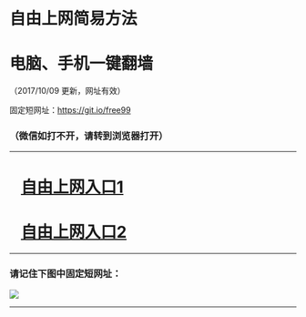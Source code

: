 ﻿# 自由上网简易方法

# 电脑、手机一键翻墙

（2017/10/09 更新，网址有效）

固定短网址：https://git.io/free99

### （微信如打不开，请转到浏览器打开）


***





# &nbsp;&nbsp; <a href="http://ft1584316641.fwq-tz-1001.info/fwqtz01.html?t=100900119516 " target="_blank">自由上网入口1</a>
# &nbsp;&nbsp; <a href="http://ft1295617749.fwq-tz-1002.info/fwqtz02.html?t=100900127068 " target="_blank">自由上网入口2</a>
***

### 请记住下图中固定短网址：

<img src="https://s3-us-west-2.amazonaws.com/fwq-1001/yjfq-20170905okok.png" /> 


***

